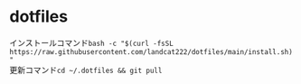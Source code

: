 # dotfiles
インストールコマンド`bash -c "$(curl -fsSL https://raw.githubusercontent.com/landcat222/dotfiles/main/install.sh)"`  
更新コマンド`cd ~/.dotfiles && git pull`
